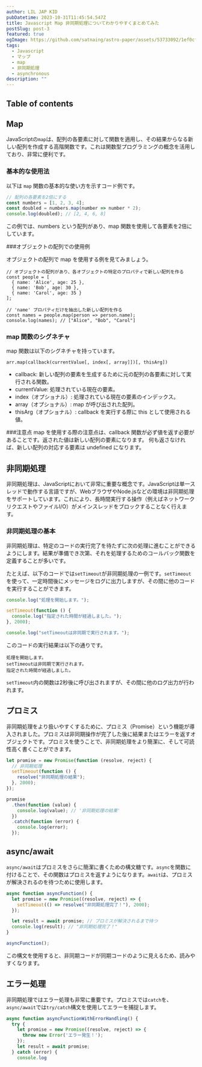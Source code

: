 ```yaml
---
author: LIL JAP KID
pubDatetime: 2023-10-31T11:45:54.547Z
title: Javascript Map 非同期処理についてわかりやすくまとめてみた
postSlug: post-3
featured: true
ogImage: https://github.com/satnaing/astro-paper/assets/53733092/1ef0cf03-8137-4d67-ac81-84a032119e3a
tags:
  - Javascript
  - マップ
  - map
  - 非同期処理
  - asynchronous
description: ""
---
```


## Table of contents

## Map

JavaScriptの`map`は、配列の各要素に対して関数を適用し、その結果からなる新しい配列を作成する高階関数です。これは関数型プログラミングの概念を活用しており、非常に便利です。

### 基本的な使用法

以下は `map` 関数の基本的な使い方を示すコード例です。

```javascript
// 配列の各要素を2倍にする
const numbers = [1, 2, 3, 4];
const doubled = numbers.map(number => number * 2);
console.log(doubled); // [2, 4, 6, 8]
```

この例では、numbers という配列があり、map 関数を使用して各要素を2倍にしています。

###オブジェクトの配列での使用例

オブジェクトの配列で map を使用する例を見てみましょう。

```
// オブジェクトの配列があり、各オブジェクトの特定のプロパティで新しい配列を作る
const people = [
  { name: 'Alice', age: 25 },
  { name: 'Bob', age: 30 },
  { name: 'Carol', age: 35 }
];

// 'name' プロパティだけを抽出した新しい配列を作る
const names = people.map(person => person.name);
console.log(names); // ["Alice", "Bob", "Carol"]

```

### map 関数のシグネチャ

map 関数は以下のシグネチャを持っています。

```
arr.map(callback(currentValue[, index[, array]])[, thisArg])
```

- callback: 新しい配列の要素を生成するために元の配列の各要素に対して実行される関数。
- currentValue: 処理されている現在の要素。
- index（オプショナル）: 処理されている現在の要素のインデックス。
- array（オプショナル）: map が呼び出された配列。
- thisArg（オプショナル）: callback を実行する際に this として使用される値。

###注意点
map を使用する際の注意点は、callback 関数が必ず値を返す必要があることです。返された値は新しい配列の要素になります。
何も返さなければ、新しい配列の対応する要素は undefined になります。

## 非同期処理

非同期処理は、JavaScriptにおいて非常に重要な概念です。JavaScriptは単一スレッドで動作する言語ですが、WebブラウザやNode.jsなどの環境は非同期処理をサポートしています。これにより、長時間実行する操作（例えばネットワークリクエストやファイルI/O）がメインスレッドをブロックすることなく行えます。

### 非同期処理の基本

非同期処理は、特定のコードの実行完了を待たずに次の処理に進むことができるようにします。結果が準備でき次第、それを処理するためのコールバック関数を定義することが多いです。

たとえば、以下のコードでは`setTimeout`が非同期処理の一例です。`setTimeout`を使って、一定時間後にメッセージをログに出力しますが、その間に他のコードを実行することができます。

```javascript
console.log("処理を開始します。");

setTimeout(function () {
  console.log("指定された時間が経過しました。");
}, 2000);

console.log("setTimeoutは非同期で実行されます。");
```

このコードの実行結果は以下の通りです。

```
処理を開始します。
setTimeoutは非同期で実行されます。
指定された時間が経過しました。
```

`setTimeout`内の関数は2秒後に呼び出されますが、その間に他のログ出力が行われます。

## プロミス

非同期処理をより扱いやすくするために、プロミス（Promise）という機能が導入されました。プロミスは非同期操作が完了した後に結果またはエラーを返すオブジェクトです。プロミスを使うことで、非同期処理をより簡潔に、そして可読性高く書くことができます。

```javascript
let promise = new Promise(function (resolve, reject) {
  // 非同期処理
  setTimeout(function () {
    resolve("非同期処理の結果");
  }, 2000);
});

promise
  .then(function (value) {
    console.log(value); // '非同期処理の結果'
  })
  .catch(function (error) {
    console.log(error);
  });
```

## async/await

`async/await`はプロミスをさらに簡潔に書くための構文糖です。`async`を関数に付けることで、その関数はプロミスを返すようになります。`await`は、プロミスが解決されるのを待つために使用します。

```javascript
async function asyncFunction() {
  let promise = new Promise((resolve, reject) => {
    setTimeout(() => resolve("非同期処理完了！"), 2000);
  });

  let result = await promise; // プロミスが解決されるまで待つ
  console.log(result); // "非同期処理完了！"
}

asyncFunction();
```

この構文を使用すると、非同期コードが同期コードのように見えるため、読みやすくなります。

## エラー処理

非同期処理ではエラー処理も非常に重要です。プロミスでは`catch`を、`async/await`では`try/catch`構文を使用してエラーを捕捉します。

```javascript
async function asyncFunctionWithErrorHandling() {
  try {
    let promise = new Promise((resolve, reject) => {
      throw new Error('エラー発生！');
    });
    let result = await promise;
  } catch (error) {
    console.log
```
